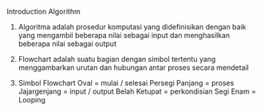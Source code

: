 Introduction Algorithm

1. Algoritma adalah prosedur komputasi yang didefinisikan dengan baik yang mengambil beberapa nilai sebagai input dan menghasilkan beberapa nilai sebagai output

2. Flowchart adalah suatu bagian dengan simbol tertentu yang menggambarkan urutan dan hubungan antar proses secara mendetail

3. Simbol Flowchart
    Oval = mulai / selesai
    Persegi Panjang = proses
    Jajargenjang = input / output
    Belah Ketupat = perkondisian
    Segi Enam = Looping
